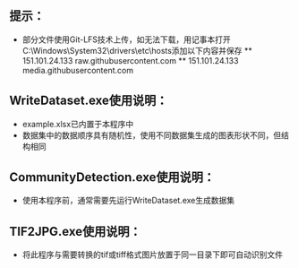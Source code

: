 ## 提示：
* 部分文件使用Git-LFS技术上传，如无法下载，用记事本打开‪ C:\Windows\System32\drivers\etc\hosts添加以下内容并保存
** 151.101.24.133 raw.githubusercontent.com
** 151.101.24.133 media.githubusercontent.com

## WriteDataset.exe使用说明：
* example.xlsx已内置于本程序中 
* 数据集中的数据顺序具有随机性，使用不同数据集生成的图表形状不同，但结构相同

## CommunityDetection.exe使用说明：
* 使用本程序前，通常需要先运行WriteDataset.exe生成数据集

## TIF2JPG.exe使用说明：
* 将此程序与需要转换的tif或tiff格式图片放置于同一目录下即可自动识别文件
